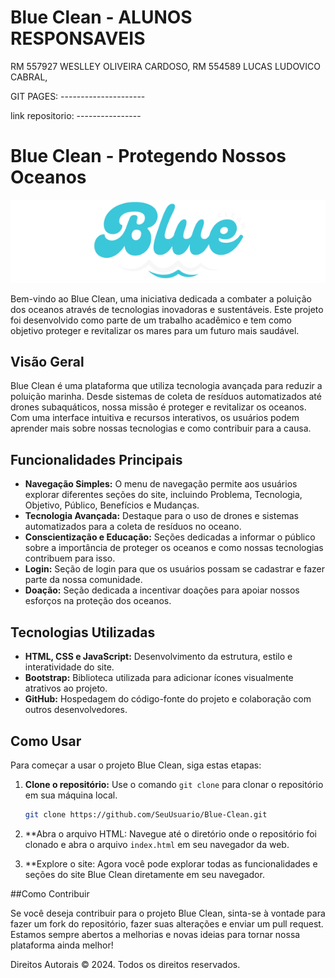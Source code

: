 # Blue Clean - ALUNOS RESPONSAVEIS

RM 557927 WESLLEY OLIVEIRA CARDOSO,
RM 554589 LUCAS LUDOVICO CABRAL,

GIT PAGES: ---------------------

link repositorio: ----------------

# Blue Clean - Protegendo Nossos Oceanos

![Logo Blue Clean](src/assets/blue.png)

Bem-vindo ao Blue Clean, uma iniciativa dedicada a combater a poluição dos oceanos através de tecnologias inovadoras e sustentáveis. Este projeto foi desenvolvido como parte de um trabalho acadêmico e tem como objetivo proteger e revitalizar os mares para um futuro mais saudável.

## Visão Geral

Blue Clean é uma plataforma que utiliza tecnologia avançada para reduzir a poluição marinha. Desde sistemas de coleta de resíduos automatizados até drones subaquáticos, nossa missão é proteger e revitalizar os oceanos. Com uma interface intuitiva e recursos interativos, os usuários podem aprender mais sobre nossas tecnologias e como contribuir para a causa.

## Funcionalidades Principais

- **Navegação Simples:** O menu de navegação permite aos usuários explorar diferentes seções do site, incluindo Problema, Tecnologia, Objetivo, Público, Benefícios e Mudanças.
- **Tecnologia Avançada:** Destaque para o uso de drones e sistemas automatizados para a coleta de resíduos no oceano.
- **Conscientização e Educação:** Seções dedicadas a informar o público sobre a importância de proteger os oceanos e como nossas tecnologias contribuem para isso.
- **Login:** Seção de login para que os usuários possam se cadastrar e fazer parte da nossa comunidade.
- **Doação:** Seção dedicada a incentivar doações para apoiar nossos esforços na proteção dos oceanos.

## Tecnologias Utilizadas

- **HTML, CSS e JavaScript:** Desenvolvimento da estrutura, estilo e interatividade do site.
- **Bootstrap:** Biblioteca utilizada para adicionar ícones visualmente atrativos ao projeto.
- **GitHub:** Hospedagem do código-fonte do projeto e colaboração com outros desenvolvedores.

## Como Usar

Para começar a usar o projeto Blue Clean, siga estas etapas:

1. **Clone o repositório:** Use o comando `git clone` para clonar o repositório em sua máquina local.
   ```bash
   git clone https://github.com/SeuUsuario/Blue-Clean.git
   
2. **Abra o arquivo HTML: Navegue até o diretório onde o repositório foi clonado e abra o arquivo `index.html` em seu navegador da web.

3. **Explore o site: Agora você pode explorar todas as funcionalidades e seções do site Blue Clean diretamente em seu navegador.

##Como Contribuir

Se você deseja contribuir para o projeto Blue Clean, sinta-se à vontade para fazer um fork do repositório, fazer suas alterações e enviar um pull request. Estamos sempre abertos a melhorias e novas ideias para tornar nossa plataforma ainda melhor!

Direitos Autorais
© 2024. Todos os direitos reservados.
